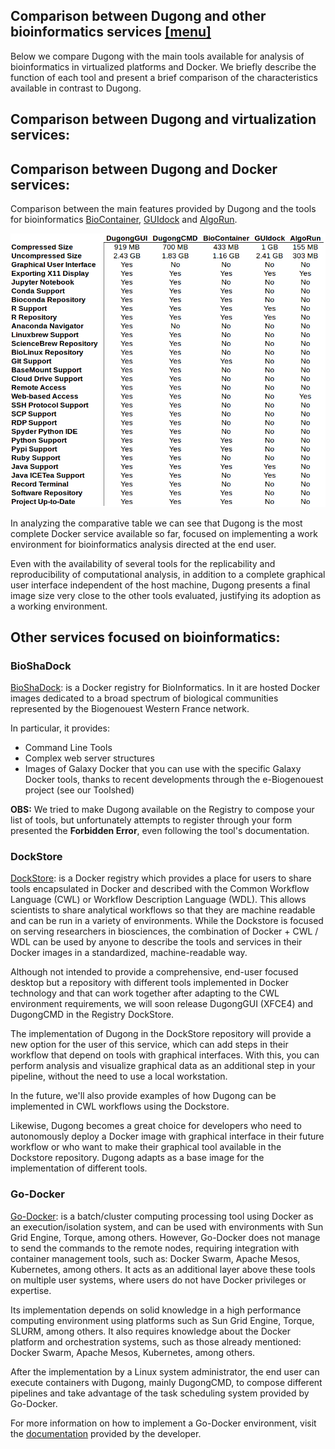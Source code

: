 ## Comparison between Dugong and other bioinformatics services <a name="DugongCompare" /> [[menu]](#menu)

Below we compare Dugong with the main tools available for analysis of bioinformatics in virtualized platforms and Docker. We briefly describe the function of each tool and present a brief comparison of the characteristics available in contrast to Dugong.

## Comparison between Dugong and virtualization services:

## Comparison between Dugong and Docker services:

Comparison between the main features provided by Dugong and the tools for bioinformatics [BioContainer](https://github.com/BioContainers), [GUIdock](https://github.com/WebDataScience/GUIdock) and [AlgoRun](https://github.com/algorun/algorun).

![Comparative](https://raw.githubusercontent.com/DugongBioinformatics/dugongbioinformatics.github.io/master/.misc/comparative_docker_finish.png)

In analyzing the comparative table we can see that Dugong is the most complete Docker service available so far, focused on implementing a work environment for bioinformatics analysis directed at the end user.

Even with the availability of several tools for the replicability and reproducibility of computational analysis, in addition to a complete graphical user interface independent of the host machine, Dugong presents a final image size very close to the other tools evaluated, justifying its adoption as a working environment.

## Other services focused on bioinformatics:

### BioShaDock

[BioShaDock](https://docker-ui.genouest.org): is a Docker registry for BioInformatics. In it are hosted Docker images dedicated to a broad spectrum of biological communities represented by the Biogenouest Western France network.

In particular, it provides:

- Command Line Tools
- Complex web server structures
- Images of Galaxy Docker that you can use with the specific Galaxy Docker tools, thanks to recent developments through the e-Biogenouest project (see our Toolshed)

**OBS:** We tried to make Dugong available on the Registry to compose your list of tools, but unfortunately attempts to register through your form presented the **Forbidden Error**, even following the tool's documentation.

### DockStore

[DockStore](https://docker-ui.genouest.org): is a Docker registry which provides a place for users to share tools encapsulated in Docker and described with the Common Workflow Language (CWL) or Workflow Description Language (WDL). This allows scientists to share analytical workflows so that they are machine readable and can be run in a variety of environments. While the Dockstore is focused on serving researchers in biosciences, the combination of Docker + CWL / WDL can be used by anyone to describe the tools and services in their Docker images in a standardized, machine-readable way.

Although not intended to provide a comprehensive, end-user focused desktop but a repository with different tools implemented in Docker technology and that can work together after adapting to the CWL environment requirements, we will soon release DugongGUI (XFCE4) and DugongCMD in the Registry DockStore.

The implementation of Dugong in the DockStore repository will provide a new option for the user of this service, which can add steps in their workflow that depend on tools with graphical interfaces. With this, you can perform analysis and visualize graphical data as an additional step in your pipeline, without the need to use a local workstation.

In the future, we'll also provide examples of how Dugong can be implemented in CWL workflows using the Dockstore.

Likewise, Dugong becomes a great choice for developers who need to autonomously deploy a Docker image with graphical interface in their future workflow or who want to make their graphical tool available in the Dockstore repository. Dugong adapts as a base image for the implementation of different tools.

### Go-Docker

[Go-Docker](http://www.genouest.org/godocker/): is a batch/cluster computing processing tool using Docker as an execution/isolation system, and can be used with environments with Sun Grid Engine, Torque, among others. However, Go-Docker does not manage to send the commands to the remote nodes, requiring integration with container management tools, such as: Docker Swarm, Apache Mesos, Kubernetes, among others. It acts as an additional layer above these tools on multiple user systems, where users do not have Docker privileges or expertise.

Its implementation depends on solid knowledge in a high performance computing environment using platforms such as Sun Grid Engine, Torque, SLURM, among others. It also requires knowledge about the Docker platform and orchestration systems, such as those already mentioned: Docker Swarm, Apache Mesos, Kubernetes, among others.

After the implementation by a Linux system administrator, the end user can execute containers with Dugong, mainly DugongCMD, to compose different pipelines and take advantage of the task scheduling system provided by Go-Docker.

For more information on how to implement a Go-Docker environment, visit the [documentation](https://godocker.atlassian.net/wiki/spaces/GOD/overview) provided by the developer.
